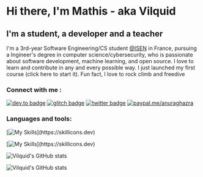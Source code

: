 # Hi there, I'm Mathis - aka Vilquid

## I'm a student, a developer and a teacher

I'm a 3rd-year Software Engineering/CS student [@ISEN](https://www.isen.fr/campus/ecole-ingenieurs-toulon/) in France, pursuing a Ingineer's degree in computer science/cybersecurity, who is passionate about software development, machine learning, and open source. I love to learn and contribute in any and every possible way. I just launched my first course (<a src="https://cutt.ly/course-Vilquid ">click here to start it</a>). Fun fact, I love to rock climb and freedive

### Connect with me :

[![dev.to badge](https://img.shields.io/badge/-Linkedin-%230177B5?style=flat&logo=linkedin)](www.linkedin.com/in/mathis-de-gueydon-de-dives-isen-toulon)
[![glitch badge](https://img.shields.io/badge/-Facebook-%23FF0000?style=flat&logo=facebook)](https://www.facebook.com/mat.dgd.3/)
[![twitter badge](https://img.shields.io/badge/-@Instagram-%23E4415F?style=flat&logo=instagram&logoColor=white&color=yellow)](https://www.instagram.com/vilquid/?hl=en)
[![paypal.me/anuraghazra](https://ionicabizau.github.io/badges/paypal.svg)](https://www.paypal.me/anuraghazra)

### Languages and tools:

[![My Skills](https://skillicons.dev/icons?i=c,cs,cpp,actix,css,androidstudio,angular,haskell,bash,bootstrap,html,java,js,kotlin,md,nodejs,perl,powershell,py,raspberrypi,regex,rust,spring,svg,ts,,,)](https://skillicons.dev)

[![My Skills](https://skillicons.dev/icons?i=aws,actix,aiscript,androidstudio,cmake,arduino,codepen,discord,bots,docker,firebase,git,github,githubactions,gradle,grafana,idea,instagram,kubernetes,linkedin,linux,maven,mongodb,mysql,octave,postgres,postman,stackoverflow,selenium,vim,vscode,,,,,,,,)](https://skillicons.dev)

![Vilquid's GitHub stats](https://github-readme-stats.vercel.app/api?username=Vilquid&bg_color=30,e96443,904e95&show_icons=true&title_color=fff&icon_color=fff&hide_title=false&hide_border=true&text_color=fff)

![Vilquid's GitHub stats](https://github-readme-stats.vercel.app/api/top-langs/?username=Vilquid&bg_color=30,e96443,904e95&show_icons=true&title_color=fff&icon_color=fff&hide_title=false&hide_border=true&text_color=fff)


